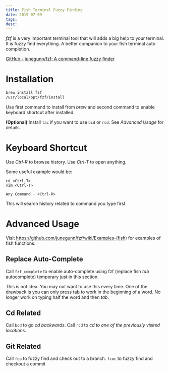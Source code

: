 ```yaml
---
title: Fish Terminal Fuzzy Finding
date: 2019-07-09
tags:
desc:
---
```


*fzf* is a very important terminal tool that will adds a big help to your terminal. It is fuzzy find everything. A better companion to your fish terminal auto completion.
<!--more-->

[GitHub - junegunn/fzf: A command-line fuzzy finder](https://github.com/junegunn/fzf)

# Installation
```bash
brew install fzf
/usr/local/opt/fzf/install
```

Use first command to install from *brew* and second command to enable keyboard shortcut after installed.

**(Optional)**
Install `tac` if you want to use `bcd` or `rcd`. See *Advanced Usage* for details.

# Keyboard Shortcut
Use *Ctrl-R* to browse history.
Use *Ctrl-T* to open anything.

Some useful example would be:
```
cd <Ctrl-T>
vim <Ctrl-T>
```


```
Any Command + <Ctrl-R>
```

This will search history related to command you type first.

# Advanced Usage
Visit https://github.com/junegunn/fzf/wiki/Examples-(fish) for examples of fish functions.

## Replace Auto-Complete
Call `fzf_complete` to enable auto-complete using fzf (replace fish *tab* autocomplete) temporary just in this section.

This is not idea. You may not want to use this every time. One of the drawback is you can only press tab to work in the beginning of a word. No longer work on typing half the word and then *tab*.

## Cd Related
Call `bcd` to go *cd backwards*. Call `rcd` to *cd to one of the previously visited locations*.

## Git Related
Call `fco` to fuzzy find and check out to a branch. `fcoc` to fuzzy find and checkout a commit
